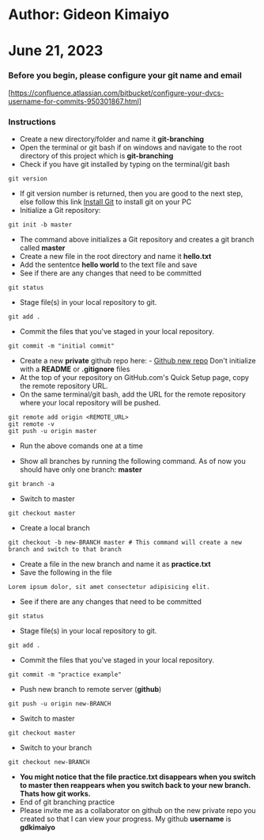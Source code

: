 # Author: Gideon Kimaiyo
# June 21, 2023

### Before you begin, please configure your git name and email
[https://confluence.atlassian.com/bitbucket/configure-your-dvcs-username-for-commits-950301867.html]

### Instructions
- Create a new directory/folder and name it **git-branching**
- Open the terminal or git bash if on windows and navigate to the root directory of this project which is **git-branching**
- Check if you have git installed by typing on the terminal/git bash
```
git version
```
- If git version number is returned, then you are good to the next step, else follow this link [Install Git](https://git-scm.com/book/en/v2/Getting-Started-Installing-Git) to install git on your PC
- Initialize a Git repository: 
```
git init -b master
```
- The command above initializes a Git repository and creates a git branch called **master**
- Create a new file in the root directory and name it **hello.txt**
- Add the sententce **hello world** to the text file and save
- See if there are any changes that need to be committed
```
git status
```
- Stage file(s) in your local repository to git.
```
git add .
```
- Commit the files that you've staged in your local repository.
```
git commit -m "initial commit"
```
- Create a new **private** github repo here: - [Github new repo](https://github.com/new) Don't initialize with a **README** or **.gitignore** files
- At the top of your repository on GitHub.com's Quick Setup page, copy the remote repository URL.
- On the same terminal/git bash, add the URL for the remote repository where your local repository will be pushed.
```
git remote add origin <REMOTE_URL>
git remote -v
git push -u origin master
```
- Run the above comands one at a time

- Show all branches by running the following command. As of now you should have only one branch: **master**
```
git branch -a
```
- Switch to master
```
git checkout master
```
- Create a local branch
```
git checkout -b new-BRANCH master # This command will create a new branch and switch to that branch
```
- Create a file in the new branch and name it as **practice.txt**
- Save the following in the file
```
Lorem ipsum dolor, sit amet consectetur adipisicing elit.
```
- See if there are any changes that need to be committed
```
git status
```
- Stage file(s) in your local repository to git.
```
git add .
```
- Commit the files that you've staged in your local repository.
```
git commit -m "practice example"
```
- Push new branch to remote server (**github**)
```
git push -u origin new-BRANCH
```
- Switch to master
```
git checkout master
```
- Switch to your branch
```
git checkout new-BRANCH
```
- **You might notice that the file practice.txt disappears when you switch to master then reappears when you switch back to your new branch. Thats how git works.**
- End of git branching practice
- Please invite me as a collaborator on github on the new private repo you created so that I can view your progress. My github **username** is **gdkimaiyo**
